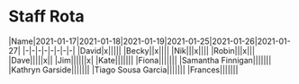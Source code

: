 # Staff Rota

|Name|2021-01-17|2021-01-18|2021-01-19|2021-01-25|2021-01-26|2021-01-27|
|-|-|-|-|-|-|-|-|
|David|x|||||
|Becky||x||||
|Nik|||x||||
|Robin|||x|||
|Dave|||||x||
|Jim||||||x|
|Kate|||||||
|Fiona|||||||
|Samantha Finnigan|||||||
|Kathryn Garside|||||||
|Tiago Sousa Garcia|||||||
|Frances|||||||
